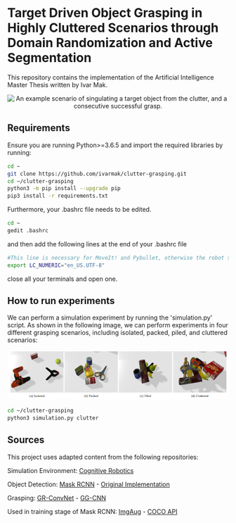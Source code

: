 # Target Driven Object Grasping in Highly Cluttered Scenarios through Domain Randomization and Active Segmentation 

This repository contains the implementation of the Artificial Intelligence Master Thesis written by Ivar Mak.

<p align="center">
  <img src="img/isolate+grasp.gif" width="800" title="An example scenario of singulating a target object
from the clutter, and a consecutive successful grasp.">
</p>


## Requirements

Ensure you are running Python>=3.6.5 and import the required libraries by running:

```bash
cd ~
git clone https://github.com/ivarmak/clutter-grasping.git
cd ~/clutter-grasping
python3 -m pip install --upgrade pip
pip3 install -r requirements.txt
```

Furthermore, your .bashrc file needs to be edited.

```bash
cd ~
gedit .bashrc
```
and then add the following lines at the end of your .bashrc file

```sh
#This line is necessary for MoveIt! and Pybullet, otherwise the robot seems broken
export LC_NUMERIC="en_US.UTF-8"
```

close all your terminals and open one. 

## How to run experiments
We can perform a simulation experiment by running the 'simulation.py' script. As shown in the following image, we can perform experiments in four different grasping scenarios, including isolated, packed, piled, and cluttered scenarios:

<p align="center">
  <img src="img/scenarios.png" width="800" title="">
</p>


```bash
cd ~/clutter-grasping
python3 simulation.py clutter
```

## Sources

This project uses adapted content from the following repositories:

Simulation Environment:
[Cognitive Robotics](https://github.com/SeyedHamidreza/cognitive_robotics_manipulation)

Object Detection:
[Mask RCNN](https://github.com/SriRamGovardhanam/wastedata-Mask_RCNN-multiple-classes) - [Original Implementation](https://github.com/matterport/Mask_RCNN)

Grasping:
[GR-ConvNet](https://github.com/skumra/robotic-grasping) - [GG-CNN](https://github.com/dougsm/ggcnn)

Used in training stage of Mask RCNN:
[ImgAug](https://github.com/aleju/imgaug) - [COCO API](https://github.com/cocodataset/cocoapi)
